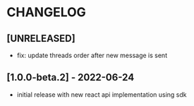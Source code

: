 # CHANGELOG

## [UNRELEASED]

- fix: update threads order after new message is sent

## [1.0.0-beta.2] - 2022-06-24

- initial release with new react api implementation using sdk
